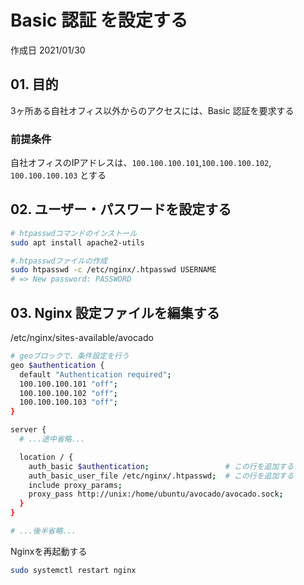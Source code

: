 # Basic 認証 を設定する

作成日 2021/01/30

## 01. 目的

3ヶ所ある自社オフィス以外からのアクセスには、Basic 認証を要求する

### 前提条件

自社オフィスのIPアドレスは、`100.100.100.101`,`100.100.100.102`, `100.100.100.103` とする

## 02. ユーザー・パスワードを設定する

```bash
# htpasswdコマンドのインストール
sudo apt install apache2-utils

#.htpasswdファイルの作成
sudo htpasswd -c /etc/nginx/.htpasswd USERNAME
# => New password: PASSWORD
```

## 03. Nginx 設定ファイルを編集する

/etc/nginx/sites-available/avocado

```bash
# geoブロックで、条件設定を行う
geo $authentication {
  default "Authentication required";
  100.100.100.101 "off";
  100.100.100.102 "off";
  100.100.100.103 "off";
}

server {
  # ...途中省略...

  location / {
    auth_basic $authentication;                 # この行を追加する
    auth_basic_user_file /etc/nginx/.htpasswd;  # この行を追加する
    include proxy_params;
    proxy_pass http://unix:/home/ubuntu/avocado/avocado.sock;
  }
}

# ...後半省略...
```

Nginxを再起動する

```bash
sudo systemctl restart nginx
```
